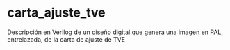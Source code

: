 # carta_ajuste_tve
Descripción en Verilog de un diseño digital que genera una imagen en PAL, entrelazada, de la carta de ajuste de TVE
